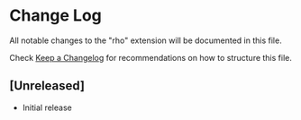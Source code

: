 # Change Log

All notable changes to the "rho" extension will be documented in this file.

Check [Keep a Changelog](http://keepachangelog.com/) for recommendations on how to structure this file.

## [Unreleased]

- Initial release